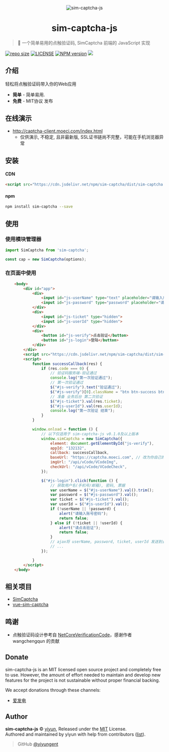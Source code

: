 <p align="center">
<img src="docs/_images/logo.png" alt="sim-captcha-js">
</p>
<h1 align="center">sim-captcha-js</h1>

> :cake: 一个简单易用的点触验证码, SimCaptcha 前端的 JavaScript 实现

[![repo size](https://img.shields.io/github/repo-size/yiyungent/sim-captcha-js.svg?style=flat)]()
[![LICENSE](https://img.shields.io/github/license/yiyungent/sim-captcha-js.svg?style=flat)](https://github.com/yiyungent/sim-captcha-js/blob/master/LICENSE)
[![NPM version](https://img.shields.io/npm/v/sim-captcha.svg)](https://www.npmjs.com/package/sim-captcha)
[![](https://data.jsdelivr.com/v1/package/npm/sim-captcha/badge)](https://www.jsdelivr.com/package/npm/sim-captcha)


<!-- [English](README_en.md) -->

## 介绍

轻松将点触验证码带入你的Web应用
 + **简单** - 简单易用.
 + **免费** - MIT协议 发布

## 在线演示

- http://captcha-client.moeci.com/index.html
  - 仅供演示, 不稳定, 且非最新版, SSL证书链尚不完整，可能在手机浏览器异常

## 安装

#### CDN
```html
<script src="https://cdn.jsdelivr.net/npm/sim-captcha/dist/sim-captcha.min.js"></script>
```

#### npm
```bash
npm install sim-captcha --save
```

## 使用

### 使用模块管理器
```js
import SimCaptcha from 'sim-captcha';

const cap = new SimCaptcha(options);
```
### 在页面中使用
```html
    <body>
        <div id="app">
            <div>
                <input id="js-userName" type="text" placeholder="请输入用户名" />
                <input id="js-password" type="password" placeholder="请输入密码" />
            </div>
            <div>
                <input id="js-ticket" type="hidden">
				<input id="js-userId" type="hidden">
            </div>
            <div>
                <button id="js-verify">点击验证</button>
                <button id="js-login">登陆</button>
            </div>
        </div>
        <script src="https://cdn.jsdelivr.net/npm/sim-captcha/dist/sim-captcha.min.js"></script>
        <script>
            function successCallback(res) {
                if (res.code === 0) {
                    // 验证码服务端-验证通过
                    console.log("第一次验证通过");
                    // 第一次验证通过
                    $("#js-verify").text("验证通过");
                    $("#js-verify")[0].className = "btn btn-success btn-block";
                    // 准备 业务后台 第二次验证
                    $("#js-ticket").val(res.ticket);
                    $("#js-userId").val(res.userId);
                    console.log("第一次验证 结束");
                }
            }

            window.onload = function () {
                // 以下仅适用于 sim-captcha-js v0.1.0及以上版本
                window.simCaptcha = new SimCaptcha({
                    element: document.getElementById("js-verify"),
                    appId: "132132",
                    callback: successCallback,
                    baseUrl: "https://captcha.moeci.com", // 改为你自己的
                    imgUrl: "/api/vCode/VCodeImg",
                    checkUrl: "/api/vCode/VCodeCheck",
                });

                $("#js-login").click(function () {
                    // 获取用户名(手机号/邮箱), 密码, 票据
                    var userName = $("#js-userName").val().trim();
                    var password = $("#js-password").val();
                    var ticket = $("#js-ticket").val();
                    var userId = $("#js-userId").val();
                    if (!userName || !password) {
                        alert("请输入账号密码");
                        return false;
                    } else if (!ticket || !userId) {
                        alert("请点击验证");
                        return false;
                    }
                    // ajax将 userName, password, ticket, userId 发送到业务后台进行效验
                    // ...
                });

            }
        </script>
    </body>
```

## 相关项目

- [SimCaptcha](https://github.com/yiyungent/SimCaptcha)
- [vue-sim-captcha](https://github.com/yiyungent/vue-sim-captcha)
 
## 鸣谢

- 点触验证码设计参考自 <a href="https://github.com/wangchengqun/NetCoreVerificationCode" target="_blank">NetCoreVerificationCode</a>，感谢作者 wangchengqun 的贡献

## Donate

sim-captcha-js is an MIT licensed open source project and completely free to use. However, the amount of effort needed to maintain and develop new features for the project is not sustainable without proper financial backing.

We accept donations through these channels:
- <a href="https://afdian.net/@yiyun" target="_blank">爱发电</a>

## Author

**sim-captcha-js** © [yiyun](https://github.com/yiyungent), Released under the [MIT](./LICENSE) License.<br>
Authored and maintained by yiyun with help from contributors ([list](https://github.com/yiyungent/sim-captcha-js/contributors)).

> GitHub [@yiyungent](https://github.com/yiyungent)

